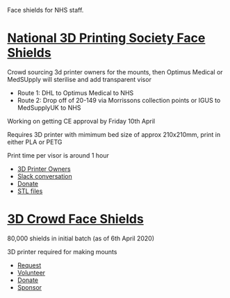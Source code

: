 Face shields for NHS staff.

# [National 3D Printing Society Face Shields](https://national3dprintingsociety.co.uk/medical-am-covid-19/) 

Crowd sourcing 3d printer owners for the mounts, then Optimus Medical or MedSUpply will sterilise and add transparent visor

- Route 1: DHL to Optimus Medical to NHS
- Route 2: Drop off of 20-149 via Morrissons collection points or IGUS to MedSupplyUK to NHS

Working on getting CE approval by Friday 10th April

Requires 3D printer with mimimum bed size of approx 210x210mm, print in either PLA or PETG

Print time per visor is around 1 hour

- [3D Printer Owners](https://docs.google.com/forms/d/e/1FAIpQLSfH2z6nV3u1-t075mHJ8zqGtEluItKPjAeHTdNvPqXfNHZsrQ/viewform)
- [Slack conversation](https://national3d.slack.com/join/shared_invite/zt-d17ch2mr-UBQ7rHz0XFNFCPmHEHC5bg)
- [Donate](https://www.justgiving.com/campaign/N3DPS)
- [STL files](https://drive.google.com/drive/folders/129jB3zh02wpwGTzAHbTjaFb3jSuSFAaC)



# [3D Crowd Face Shields](https://www.3dcrowd.uk/)

80,000 shields in initial batch (as of 6th April 2020)

3D printer required for making mounts

- [Request](https://docs.google.com/forms/d/e/1FAIpQLSd7XKkSIiTqiWeLM1oe92ROh_jgsZWp_Q8cKpnk_iZvdmsnUQ/viewform) 
- [Volunteer](https://docs.google.com/forms/d/e/1FAIpQLScNRsoECLifQX_j34ug8FHrFj7qbzHs5UX2pridDP7lKG3oXg/viewform) 
- [Donate](https://www.gofundme.com/f/3dcrowd-emergency-3d-printed-face-shields)
- [Sponsor](mailto:sponsors@3dcrowd.uk)
